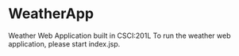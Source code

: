 # WeatherApp
Weather Web Application built in CSCI:201L
To run the weather web application, please start index.jsp.

